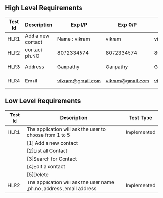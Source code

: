 ﻿## High Level Requirements
|Test Id  | Description |Exp I/P  |Exp O/P  |Act O/P  |Test Type  |
|--|--|--|--|--|--|
| HLR1 |Add a new contact |Name : vikram |vikram |vikram|Requirement based
|HLR2|contact ph.NO|8072334574 |8072334574|8072334574|Requirement based|
| HLR3 |Address |Ganpathy|Ganpathy|Ganpathy|Requirement based
| HLR4 |Email|vikram@gmail.com|vikram@gmail.com|vikram@gmail.com|Requirement based

## Low Level Requirements
|Test Id   |Description |Test Type|
|--|--|--|
| HLR1 |The application will ask the user to choose from 1 to 5 |Implemented
   | |[1] Add a new contact |
   ||[2]List all Contact ||
 | |[3]Search for Contact 
  | |[4]Edit a contact 
   |  |[5]Delete | |
   |HLR2|The application will ask the user  name ,ph.no ,address ,email address|Implemented|
     
     
     
